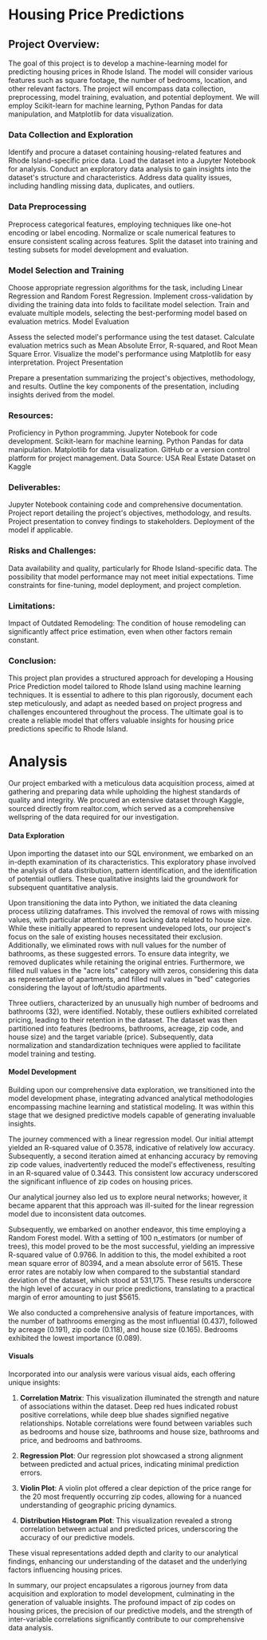 # Housing Price Predictions
## Project Overview:
The goal of this project is to develop a machine-learning model for predicting housing prices in Rhode Island. The model will consider various features such as square footage, the number of bedrooms, location, and other relevant factors. The project will encompass data collection, preprocessing, model training, evaluation, and potential deployment. We will employ Scikit-learn for machine learning, Python Pandas for data manipulation, and Matplotlib for data visualization.

### Data Collection and Exploration

Identify and procure a dataset containing housing-related features and Rhode Island-specific price data.
Load the dataset into a Jupyter Notebook for analysis.
Conduct an exploratory data analysis to gain insights into the dataset's structure and characteristics.
Address data quality issues, including handling missing data, duplicates, and outliers.

### Data Preprocessing

Preprocess categorical features, employing techniques like one-hot encoding or label encoding.
Normalize or scale numerical features to ensure consistent scaling across features.
Split the dataset into training and testing subsets for model development and evaluation.

### Model Selection and Training

Choose appropriate regression algorithms for the task, including Linear Regression and Random Forest Regression.
Implement cross-validation by dividing the training data into folds to facilitate model selection.
Train and evaluate multiple models, selecting the best-performing model based on evaluation metrics.
Model Evaluation

Assess the selected model's performance using the test dataset.
Calculate evaluation metrics such as Mean Absolute Error, R-squared, and Root Mean Square Error.
Visualize the model's performance using Matplotlib for easy interpretation.
Project Presentation

Prepare a presentation summarizing the project's objectives, methodology, and results.
Outline the key components of the presentation, including insights derived from the model.

### Resources:

Proficiency in Python programming.
Jupyter Notebook for code development.
Scikit-learn for machine learning.
Python Pandas for data manipulation.
Matplotlib for data visualization.
GitHub or a version control platform for project management.
Data Source:
USA Real Estate Dataset on Kaggle

### Deliverables:

Jupyter Notebook containing code and comprehensive documentation.
Project report detailing the project's objectives, methodology, and results.
Project presentation to convey findings to stakeholders.
Deployment of the model if applicable.

### Risks and Challenges:

Data availability and quality, particularly for Rhode Island-specific data.
The possibility that model performance may not meet initial expectations.
Time constraints for fine-tuning, model deployment, and project completion.

### Limitations:

Impact of Outdated Remodeling: The condition of house remodeling can significantly affect price estimation, even when other factors remain constant.

### Conclusion:
This project plan provides a structured approach for developing a Housing Price Prediction model tailored to Rhode Island using machine learning techniques. It is essential to adhere to this plan rigorously, document each step meticulously, and adapt as needed based on project progress and challenges encountered throughout the process. The ultimate goal is to create a reliable model that offers valuable insights for housing price predictions specific to Rhode Island.

# Analysis
Our project embarked with a meticulous data acquisition process, aimed at gathering and preparing data while upholding the highest standards of quality and integrity. We procured an extensive dataset through Kaggle, sourced directly from realtor.com, which served as a comprehensive wellspring of the data required for our investigation.

#### Data Exploration

Upon importing the dataset into our SQL environment, we embarked on an in-depth examination of its characteristics. This exploratory phase involved the analysis of data distribution, pattern identification, and the identification of potential outliers. These qualitative insights laid the groundwork for subsequent quantitative analysis.

Upon transitioning the data into Python, we initiated the data cleaning process utilizing dataframes. This involved the removal of rows with missing values, with particular attention to rows lacking data related to house size. While these initially appeared to represent undeveloped lots, our project's focus on the sale of existing houses necessitated their exclusion. Additionally, we eliminated rows with null values for the number of bathrooms, as these suggested errors. To ensure data integrity, we removed duplicates while retaining the original entries. Furthermore, we filled null values in the "acre lots" category with zeros, considering this data as representative of apartments, and filled null values in "bed" categories considering the layout of loft/studio apartments.

Three outliers, characterized by an unusually high number of bedrooms and bathrooms (32), were identified. Notably, these outliers exhibited correlated pricing, leading to their retention in the dataset. The dataset was then partitioned into features (bedrooms, bathrooms, acreage, zip code, and house size) and the target variable (price). Subsequently, data normalization and standardization techniques were applied to facilitate model training and testing.

#### Model Development

Building upon our comprehensive data exploration, we transitioned into the model development phase, integrating advanced analytical methodologies encompassing machine learning and statistical modeling. It was within this stage that we designed predictive models capable of generating invaluable insights.

The journey commenced with a linear regression model. Our initial attempt yielded an R-squared value of 0.3578, indicative of relatively low accuracy. Subsequently, a second iteration aimed at enhancing accuracy by removing zip code values, inadvertently reduced the model's effectiveness, resulting in an R-squared value of 0.3443. This consistent low accuracy underscored the significant influence of zip codes on housing prices.

Our analytical journey also led us to explore neural networks; however, it became apparent that this approach was ill-suited for the linear regression model due to inconsistent data outcomes.

Subsequently, we embarked on another endeavor, this time employing a Random Forest model. With a setting of 100 n_estimators (or number of trees), this model proved to be the most successful, yielding an impressive R-squared value of 0.9766. In addition to this, the model exhibited a root mean square error of 80394, and a mean absolute error of 5615. These error rates are notably low when compared to the substantial standard deviation of the dataset, which stood at 531,175. These results underscore the high level of accuracy in our price predictions, translating to a practical margin of error amounting to just $5615.


We also conducted a comprehensive analysis of feature importances, with the number of bathrooms emerging as the most influential (0.437), followed by acreage (0.191), zip code (0.118), and house size (0.165). Bedrooms exhibited the lowest importance (0.089).

#### Visuals

Incorporated into our analysis were various visual aids, each offering unique insights:

1. **Correlation Matrix**: This visualization illuminated the strength and nature of associations within the dataset. Deep red hues indicated robust positive correlations, while deep blue shades signified negative relationships. Notable correlations were found between variables such as bedrooms and house size, bathrooms and house size, bathrooms and price, and bedrooms and bathrooms.

2. **Regression Plot**: Our regression plot showcased a strong alignment between predicted and actual prices, indicating minimal prediction errors.

3. **Violin Plot**: A violin plot offered a clear depiction of the price range for the 20 most frequently occurring zip codes, allowing for a nuanced understanding of geographic pricing dynamics.

4. **Distribution Histogram Plot**: This visualization revealed a strong correlation between actual and predicted prices, underscoring the accuracy of our predictive models.

These visual representations added depth and clarity to our analytical findings, enhancing our understanding of the dataset and the underlying factors influencing housing prices.

In summary, our project encapsulates a rigorous journey from data acquisition and exploration to model development, culminating in the generation of valuable insights. The profound impact of zip codes on housing prices, the precision of our predictive models, and the strength of inter-variable correlations significantly contribute to our comprehensive data analysis.

